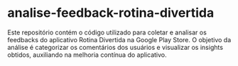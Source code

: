 # analise-feedback-rotina-divertida
Este repositório contém o código utilizado para coletar e analisar os feedbacks do aplicativo Rotina Divertida na Google Play Store. O objetivo da análise é categorizar os comentários dos usuários e visualizar os insights obtidos, auxiliando na melhoria contínua do aplicativo.
